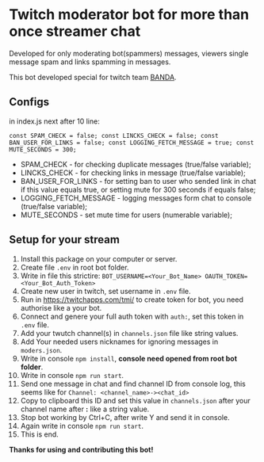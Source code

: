 # Twitch moderator bot for more than once streamer chat

Developed for only moderating bot(spammers) messages, viewers single message spam and links spamming in messages.

This bot developed special for twitch team [BANDA](https://www.twitch.tv/team/banda).

## Configs

in index.js next after 10 line:

`
const SPAM_CHECK = false;
const LINCKS_CHECK = false;
const BAN_USER_FOR_LINKS = false;
const LOGGING_FETCH_MESSAGE = true;
const MUTE_SECONDS = 300;
`

* SPAM_CHECK - for checking duplicate messages (true/false variable);
* LINCKS_CHECK - for checking links in message (true/false variable);
* BAN_USER_FOR_LINKS - for setting ban to user who sended link in chat if this value equals true, or setting mute for 300 seconds if equals false;
* LOGGING_FETCH_MESSAGE - logging messages form chat to console (true/false variable);
* MUTE_SECONDS - set mute time for users (numerable variable);


## Setup for your stream

1. Install this package on your computer or server.
2. Create file `.env` in root bot folder.
3. Write in file this strictire: 
`
BOT_USERNAME=<Your_Bot_Name>
OAUTH_TOKEN=<Your_Bot_Auth_Token>
`
4. Create new user in twitch, set username in `.env` file.
5. Run in https://twitchapps.com/tmi/ to create token for bot, you need authorise like a your bot.
6. Connect and genere your full auth token with `auth:`, set this token in `.env` file.
7. Add your twutch channel(s) in `channels.json` file like string values.
8. Add Your needed users nicknames for ignoring messages in `moders.json`.
9. Write in console `npm install`, **console need opened from root bot folder**.
10. Write in console `npm run start`.
11. Send one message in chat and find channel ID from console log, this seems like for `Channel: <channel_name>-><chat_id>`
12. Copy to clipboard this ID and set this value in `channels.json` after your channel name after **:** like a string value.
13. Stop bot working by Ctrl+C, after write Y and send it in console.
14. Again write in console `npm run start`.
15. This is end.


**Thanks for using and contributing this bot!**

